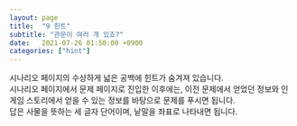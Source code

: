 ```yaml
---
layout: page
title:  "9 힌트"
subtitle: "관문이 여러 개 있죠?"
date:   2021-07-26 01:50:00 +0900
categories: ["hint"]
---
```


시나리오 페이지의 수상하게 넓은 공백에 힌트가 숨겨져 있습니다. <br>
시나리오 페이지에서 문제 페이지로 진입한 이후에는, 이전 문제에서 얻었던 정보와 인게임 스토리에서 얻을 수 있는 정보를 바탕으로 문제를 푸시면 됩니다. <br>
답은 사물을 뜻하는 세 글자 단어이며, 낱말을 좌표로 나타내면 됩니다. <br>
<br>